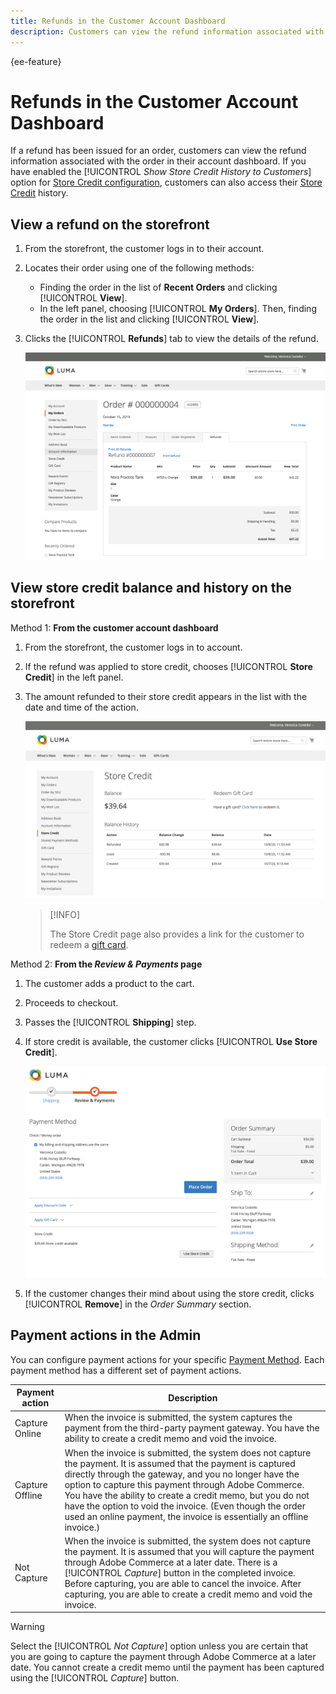 ```yaml
---
title: Refunds in the Customer Account Dashboard
description: Customers can view the refund information associated with the order in their Customer Account Dashboard.
---
```


{ee-feature}

# Refunds in the Customer Account Dashboard

If a refund has been issued for an order, customers can view the refund information associated with the order in their account dashboard. If you have enabled the [!UICONTROL _Show Store Credit History to Customers_] option for [Store Credit configuration](../customers/credit-configure.md), customers can also access their [Store Credit](../customers/store-credit.md) history.

## View a refund on the storefront

1. From the storefront, the customer logs in to their account.

1. Locates their order using one of the following methods:

   * Finding the order in the list of **Recent Orders** and clicking [!UICONTROL **View**].
   * In the left panel, choosing [!UICONTROL **My Orders**]. Then, finding the order in the list and clicking [!UICONTROL **View**].

1. Clicks the [!UICONTROL **Refunds**] tab to view the details of the refund.

   ![Refund detail on the storefront](assets/customer-account-order-refunds.png)

## View store credit balance and history on the storefront

Method 1: **From the customer account dashboard**

1. From the storefront, the customer logs in to account.

1. If the refund was applied to store credit, chooses [!UICONTROL **Store Credit**] in the left panel.

1. The amount refunded to their store credit appears in the list with the date and time of the action.

   ![Amount refunded to store credit](assets/customer-account-store-credit.png)

   >[!INFO]
   >
   > The Store Credit page also provides a link for the customer to redeem a [gift card](../customers/account-dashboard-gift-cards.md).

Method 2: **From the _Review & Payments_ page**

1. The customer adds a product to the cart.

1. Proceeds to checkout.

1. Passes the [!UICONTROL **Shipping**] step.

1. If store credit is available, the customer clicks [!UICONTROL **Use Store Credit**].

   ![Store Credit from Review & Payments page](assets/customer-account-order-refund-from-checkout.png)

1. If the customer changes their mind about using the store credit, clicks [!UICONTROL **Remove**] in the _Order Summary_ section.

## Payment actions in the Admin

You can configure payment actions for your specific [Payment Method](https://docs.magento.com/user-guide/configuration/sales/payment-methods.html). Each payment method has a different set of payment actions.

|Payment action |Description|
|--- |---|
|Capture Online |When the invoice is submitted, the system captures the payment from the third-party payment gateway. You have the ability to create a credit memo and void the invoice.
|Capture Offline |When the invoice is submitted, the system does not capture the payment. It is assumed that the payment is captured directly through the gateway, and you no longer have the option to capture this payment through Adobe Commerce. You have the ability to create a credit memo, but you do not have the option to void the invoice. (Even though the order used an online payment, the invoice is essentially an offline invoice.)|
|Not Capture |When the invoice is submitted, the system does not capture the payment. It is assumed that you will capture the payment through Adobe Commerce at a later date. There is a [!UICONTROL _Capture_] button in the completed invoice. Before capturing, you are able to cancel the invoice. After capturing, you are able to create a credit memo and void the invoice.|

>[!WARNING]
>
> Select the [!UICONTROL _Not Capture_] option unless you are certain that you are going to capture the payment through Adobe Commerce at a later date. You cannot create a credit memo until the payment has been captured using the [!UICONTROL _Capture_] button.
